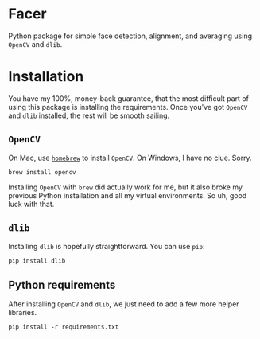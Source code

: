 # Facer

Python package for simple face detection, alignment, and averaging using `OpenCV` and `dlib`.

# Installation

You have my 100%, money-back guarantee, that the most difficult part of using this package is installing the requirements. Once you've got `OpenCV` and `dlib` installed, the rest will be smooth sailing.

## `OpenCV`
On Mac, use [`homebrew`]() to install `OpenCV`. On Windows, I have no clue. Sorry.

```shell
brew install opencv
```

Installing `OpenCV` with `brew` did actually work for me, but it also broke my previous Python installation and all my virtual environments. So uh, good luck with that.

## `dlib`
Installing `dlib` is hopefully straightforward. You can use `pip`:

```shell
pip install dlib
```

## Python requirements
After installing `OpenCV` and `dlib`, we just need to add a few more helper libraries.

```
pip install -r requirements.txt
```
